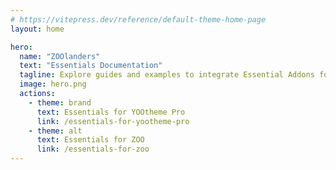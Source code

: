 ```yaml
---
# https://vitepress.dev/reference/default-theme-home-page
layout: home

hero:
  name: "ZOOlanders"
  text: "Essentials Documentation"
  tagline: Explore guides and examples to integrate Essential Addons for YOOtheme Pro and ZOO
  image: hero.png
  actions:
    - theme: brand
      text: Essentials for YOOtheme Pro
      link: /essentials-for-yootheme-pro
    - theme: alt
      text: Essentials for ZOO
      link: /essentials-for-zoo
---
```

